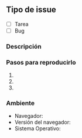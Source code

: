 ## Tipo de issue

- [ ] Tarea
- [ ] Bug

### Descripción

### Pasos para reproducirlo

  1.
  1.
  1.

### Ambiente
  - Navegador:
  - Versión del navegador:
  - Sistema Operativo: 
